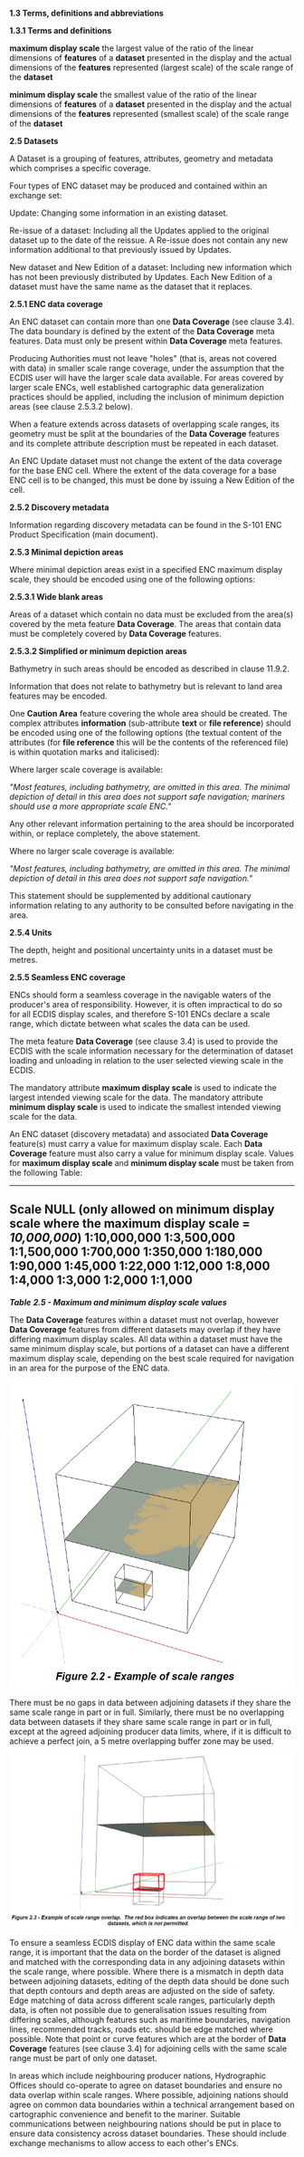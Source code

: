 **1.3 Terms, definitions and abbreviations**

**1.3.1 Terms and definitions**

**maximum display scale**
the largest value of the ratio of the linear dimensions of **features** of a **dataset** presented in the display and the actual dimensions of the **features** represented (largest scale) of the scale range of the **dataset**

**minimum display scale**
the smallest value of the ratio of the linear dimensions of **features** of a **dataset** presented in the display and the actual dimensions of the **features** represented (smallest scale) of the scale range of the **dataset**


**2.5 Datasets**

A Dataset is a grouping of features, attributes, geometry and metadata
which comprises a specific coverage.

Four types of ENC dataset may be produced and contained within an
exchange set:

Update: Changing some information in an existing dataset.

Re-issue of a dataset: Including all the Updates applied to the original
dataset up to the date of the reissue. A Re-issue does not contain any
new information additional to that previously issued by Updates.

New dataset and New Edition of a dataset: Including new information
which has not been previously distributed by Updates. Each New Edition
of a dataset must have the same name as the dataset that it replaces.

**2.5.1 ENC data coverage**

An ENC dataset can contain more than one **Data Coverage** (see clause
3.4). The data boundary is defined by the extent of the **Data
Coverage** meta features. Data must only be present within **Data
Coverage** meta features.

Producing Authorities must not leave "holes" (that is, areas not covered
with data) in smaller scale range coverage, under the assumption that
the ECDIS user will have the larger scale data available. For areas
covered by larger scale ENCs, well established cartographic data
generalization practices should be applied, including the inclusion of
minimum depiction areas (see clause 2.5.3.2 below).

When a feature extends across datasets of overlapping scale ranges, its
geometry must be split at the boundaries of the **Data Coverage**
features and its complete attribute description must be repeated in each
dataset.

An ENC Update dataset must not change the extent of the data coverage
for the base ENC cell. Where the extent of the data coverage for a base
ENC cell is to be changed, this must be done by issuing a New Edition of
the cell.

**2.5.2 Discovery metadata**

Information regarding discovery metadata can be found in the S-101 ENC
Product Specification (main document).

**2.5.3 Minimal depiction areas**

Where minimal depiction areas exist in a specified ENC maximum display
scale, they should be encoded using one of the following options:

**2.5.3.1 Wide blank areas**

Areas of a dataset which contain no data must be excluded from the
area(s) covered by the meta feature **Data Coverage**. The areas that
contain data must be completely covered by **Data Coverage** features.

**2.5.3.2 Simplified or minimum depiction areas**

Bathymetry in such areas should be encoded as described in clause
11.9.2.

Information that does not relate to bathymetry but is relevant to land
area features may be encoded.

One **Caution Area** feature covering the whole area should be created.
The complex attributes **information** (sub-attribute **text** or **file
reference**) should be encoded using one of the following options (the
textual content of the attributes (for **file reference** this will be
the contents of the referenced file) is within quotation marks and
italicised):

Where larger scale coverage is available:

*"Most features, including bathymetry, are omitted in this area. The
minimal depiction of detail in this area does not support safe
navigation; mariners should use a more appropriate scale ENC."*

Any other relevant information pertaining to the area should be
incorporated within, or replace completely, the above statement.

Where no larger scale coverage is available:

*"Most features, including bathymetry, are omitted in this area. The
minimal depiction of detail in this area does not support safe
navigation."*

This statement should be supplemented by additional cautionary
information relating to any authority to be consulted before navigating
in the area.

**2.5.4 Units**

The depth, height and positional uncertainty units in a dataset must be
metres.

**2.5.5 Seamless ENC coverage**

ENCs should form a seamless coverage in the navigable waters of the
producer's area of responsibility. However, it is often impractical to
do so for all ECDIS display scales, and therefore S-101 ENCs declare a
scale range, which dictate between what scales the data can be used.

The meta feature **Data Coverage** (see clause 3.4) is used to provide
the ECDIS with the scale information necessary for the determination of
dataset loading and unloading in relation to the user selected viewing
scale in the ECDIS.

The mandatory attribute **maximum display scale** is used to indicate
the largest intended viewing scale for the data. The mandatory attribute
**minimum display scale** is used to indicate the smallest intended
viewing scale for the data.

An ENC dataset (discovery metadata) and associated **Data Coverage**
feature(s) must carry a value for maximum display scale. Each **Data
Coverage** feature must also carry a value for minimum display scale.
Values for **maximum display scale** and **minimum display scale** must
be taken from the following Table:

  -----------------------------------------------------------------------------------------------------
  **Scale**
  NULL (only allowed on **minimum display scale** where the **maximum display scale** = *10,000,000*)
  1:10,000,000
  1:3,500,000
  1:1,500,000
  1:700,000
  1:350,000
  1:180,000
  1:90,000
  1:45,000
  1:22,000
  1:12,000
  1:8,000
  1:4,000
  1:3,000
  1:2,000
  1:1,000
  -----------------------------------------------------------------------------------------------------

***Table*** ***2.5 - Maximum and minimum display scale values***

The **Data Coverage** features within a dataset must not overlap,
however **Data Coverage** features from different datasets may overlap
if they have differing maximum display scales. All data within a dataset
must have the same minimum display scale, but portions of a dataset can
have a different maximum display scale, depending on the best scale
required for navigation in an area for the purpose of the ENC data.

![img](media/Figure_2_2_Example_of_scale_ranges.png)

There must be no gaps in data between adjoining datasets if they share
the same scale range in part or in full. Similarly, there must be no
overlapping data between datasets if they share same scale range in part
or in full, except at the agreed adjoining producer data limits, where,
if it is difficult to achieve a perfect join, a 5 metre overlapping
buffer zone may be used.

![img](media/Figure_2_3_Example_of_scale_range_overlap.png)

To ensure a seamless ECDIS display of ENC data within the same scale
range, it is important that the data on the border of the dataset is
aligned and matched with the corresponding data in any adjoining
datasets within the scale range, where possible. Where there is a
mismatch in depth data between adjoining datasets, editing of the depth
data should be done such that depth contours and depth areas are
adjusted on the side of safety. Edge matching of data across different
scale ranges, particularly depth data, is often not possible due to
generalisation issues resulting from differing scales, although features
such as maritime boundaries, navigation lines, recommended tracks, roads
etc. should be edge matched where possible. Note that point or curve
features which are at the border of **Data Coverage** features (see
clause 3.4) for adjoining cells with the same scale range must be part
of only one dataset.

In areas which include neighbouring producer nations, Hydrographic
Offices should co-operate to agree on dataset boundaries and ensure no
data overlap within scale ranges. Where possible, adjoining nations
should agree on common data boundaries within a technical arrangement
based on cartographic convenience and benefit to the mariner. Suitable
communications between neighbouring nations should be put in place to
ensure data consistency across dataset boundaries. These should include
exchange mechanisms to allow access to each other's ENCs.
